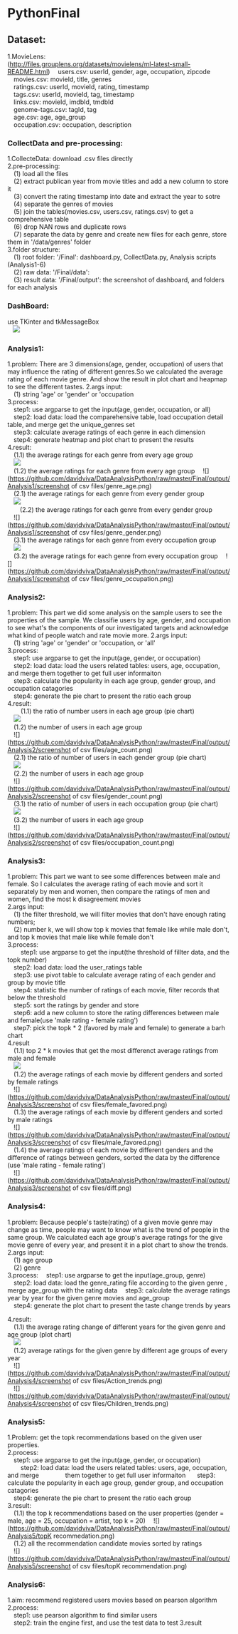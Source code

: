 # PythonFinal

## Dataset:  
  1.MovieLens:  
  (http://files.grouplens.org/datasets/movielens/ml-latest-small-README.html)
  &emsp;users.csv: userId, gender, age, occupation, zipcode  
  &emsp;movies.csv: movieId, title, genres  
  &emsp;ratings.csv: userId, movieId, rating, timestamp  
  &emsp;tags.csv: userId, movieId, tag, timestamp  
  &emsp;links.csv: movieId, imdbId, tmdbId  
  &emsp;genome-tags.csv: tagId, tag  
  &emsp;age.csv: age, age_group  
  &emsp;occupation.csv: occupation, description  
  
### CollectData and pre-processing:    
  1.CollecteData: download .csv files directly  
  2.pre-processing:  
  &emsp;(1) load all the files    
  &emsp;(2) extract publican year from movie titles and add a new column to store it  
  &emsp;(3) convert the rating timestamp into date and extract the year to sotre  
  &emsp;(4) separate the genres of movies  
  &emsp;(5) join the tables(movies.csv, users.csv, ratings.csv) to get a comprehensive table  
  &emsp;(6) drop NAN rows and duplicate rows   
  &emsp;(7) separate the data by genre and create new files for each genre, store them in '/data/genres' folder    
  3.folder structure:  
  &emsp;(1) root folder: '/Final': dashboard.py, CollectData.py, Analysis scripts (Analysis1-6)    
  &emsp;(2) raw data: '/Final/data':   
  &emsp;(3) result data: '/Final/output': the screenshot of dashboard, and folders for each analysis  
  
### DashBoard:  
  use TKinter and tkMessageBox  
    ![](https://github.com/davidviva/DataAnalysisPython/raw/master/Final/output/dashboard.png)  
    
### Analysis1:  
  1.problem: There are 3 dimensions(age, gender, occupation) of users that may influence the rating of different genres.So we calculated the average rating of each movie genre. And show the result in plot chart and heapmap to see the different tastes. 
  2.args input:  
      &emsp;(1) string 'age' or 'gender' or 'occupation    
  3.process:  
      &emsp;step1: use argparse to get the input(age, gender, occupation, or all)  
      &emsp;step2: load data: load the comparehensive table, load occupation detail table, and merge
               get the unique_genres set  
      &emsp;step3: calculate average ratings of each genre in each dimension  
      &emsp;step4: generate heatmap and plot chart to present the results  
  4.result:   
      &emsp;(1.1) the average ratings for each genre from every age group  
      &emsp;![](https://github.com/davidviva/DataAnalysisPython/raw/master/Final/output/Analysis1/genre_age_fig.png)       
      &emsp;(1.2) the average ratings for each genre from every age group 
      &emsp;![](https://github.com/davidviva/DataAnalysisPython/raw/master/Final/output/Analysis1/screenshot of csv files/genre_age.png)  
      &emsp;(2.1) the average ratings for each genre from every gender group    
      &emsp;![](https://github.com/davidviva/DataAnalysisPython/raw/master/Final/output/Analysis1/genre_gender_fig.png)    
      &emsp;&emsp;(2.2) the average ratings for each genre from every gender group    
      &emsp;![](https://github.com/davidviva/DataAnalysisPython/raw/master/Final/output/Analysis1/screenshot of csv files/genre_gender.png)  
      &emsp;(3.1) the average ratings for each genre from every occupation group   
      &emsp;![](https://github.com/davidviva/DataAnalysisPython/raw/master/Final/output/Analysis1/genre_occupation_fig.png)  
      &emsp;(3.2) the average ratings for each genre from every occupation group 
      &emsp;![](https://github.com/davidviva/DataAnalysisPython/raw/master/Final/output/Analysis1/screenshot of csv files/genre_occupation.png)
        
### Analysis2:  
  1.problem: This part we did some analysis on the sample users to see the properties of the sample. We classifie users by age, gender, and occupation to see what's the components of our investigated targets and acknowledge what kind of people watch and rate movie more.
  2.args input:   
      &emsp;(1) string 'age' or 'gender' or 'occupation, or 'all'  
  3.process:  
      &emsp;step1: use argparse to get the input(age, gender, or occupation)   
      &emsp;step2: load data: load the users related tables: users, age, occupation, and merge
               them together to get full user informaiton  
      &emsp;step3: calculate the popularity in each age group, gender group, and occupation catagories   
      &emsp;step4: generate the pie chart to present the ratio each group  
  4.result:  
      &emsp;(1.1) the ratio of number users in each age group (pie chart)  
      &emsp;![](https://github.com/davidviva/DataAnalysisPython/raw/master/Final/output/Analysis2/figure_age.png)       
      &emsp;(1.2) the number of users in each age group  
      &emsp;![](https://github.com/davidviva/DataAnalysisPython/raw/master/Final/output/Analysis2/screenshot of csv files/age_count.png)  
      &emsp;(2.1) the ratio of number of users in each gender group (pie chart)  
      &emsp;![](https://github.com/davidviva/DataAnalysisPython/raw/master/Final/output/Analysis2/figure_gender.png)       
      &emsp;(2.2) the number of users in each age group  
      &emsp;![](https://github.com/davidviva/DataAnalysisPython/raw/master/Final/output/Analysis2/screenshot of csv files/gender_count.png)  
      &emsp;(3.1) the ratio of number of users in each occupation group (pie chart)  
      &emsp;![](https://github.com/davidviva/DataAnalysisPython/raw/master/Final/output/Analysis2/figure_occupation.png)       
      &emsp;(3.2) the number of users in each age group  
      &emsp;![](https://github.com/davidviva/DataAnalysisPython/raw/master/Final/output/Analysis2/screenshot of csv files/occupation_count.png)  
      
### Analysis3:  
  1.problem: This part we want to see some differences between male and female. So I calculates the average rating of each movie and sort it separately by men and women, then compare the ratings of men and women, find the most k disagreement movies  
  2.args input:  
      &emsp;(1) the filter threshold, we will filter movies that don't have enough rating numbers;  
      &emsp;(2) number k, we will show top k movies that female like while male don't, and top k movies that male like while female don't  
  3.process:  
      &emsp;step1: use argparse to get the input(the threshold of fillter data, and the topk number)  
      &emsp;step2: load data: load the user_ratings table  
      &emsp;step3: use pivot table to calculate average rating of each gender and group by movie title   
      &emsp;step4: statistic the number of ratings of each movie, filter records that below the threshold   
      &emsp;step5: sort the ratings by gender and store   
      &emsp;step6: add a new column to store the rating differences between male and female(use 'male rating - female rating')   
      &emsp;step7: pick the topk * 2 (favored by male and female) to generate a barh chart  
  4.result  
      &emsp;(1.1) top 2 * k movies that get the most differenct average ratings from male and female  
      &emsp;![](https://github.com/davidviva/DataAnalysisPython/raw/master/Final/output/Analysis3/figure_3.png)         
      &emsp;(1.2) the average ratings of each movie by different genders and sorted by female ratings  
      &emsp;![](https://github.com/davidviva/DataAnalysisPython/raw/master/Final/output/Analysis3/screenshot of csv files/female_favored.png)  
      &emsp;(1.3) the average ratings of each movie by different genders and sorted by male ratings   
      &emsp;![](https://github.com/davidviva/DataAnalysisPython/raw/master/Final/output/Analysis3/screenshot of csv files/male_favored.png)  
      &emsp;(1.4) the average ratings of each movie by different genders and the difference of ratings between genders, sorted the data by the difference (use 'male rating - female rating')   
      &emsp;![](https://github.com/davidviva/DataAnalysisPython/raw/master/Final/output/Analysis3/screenshot of csv files/diff.png)  
      
### Analysis4:  
  1.problem: Because people's taste(rating) of a given movie genre may change as time, people may want to know what is the trend of people in the same group. We calculated each age group's average ratings for the give movie genre of every year, and present it in a plot chart to show the trends.  
  2.args input:  
      &emsp;(1) age group  
      &emsp;(2) genre  
  3.process: 
      &emsp;step1: use argparse to get the input(age_group, genre)  
      &emsp;step2: load data: load the genre_rating file according to the given genre , merge age_group with the rating data
      &emsp;step3: calculate the average ratings year by year for the given genre movies and age_group   
      &emsp;step4: generate the plot chart to present the taste change trends by years
     
  4.result:  
      &emsp;(1.1) the average rating change of different years for the given genre and age group (plot chart)  
      &emsp;![](https://github.com/davidviva/DataAnalysisPython/raw/master/Final/output/Analysis4/Action35-44.png)       
      &emsp;(1.2) average ratings for the given genre by different age groups of every year  
      &emsp;![](https://github.com/davidviva/DataAnalysisPython/raw/master/Final/output/Analysis4/screenshot of csv files/Action_trends.png)  
      &emsp;![](https://github.com/davidviva/DataAnalysisPython/raw/master/Final/output/Analysis4/screenshot of csv files/Children_trends.png)  
  
### Analysis5:  
  1.Problem: get the topk recommendations based on the given user properties.  
  2.process:  
      &emsp;step1: use argparse to get the input(age, gender, or occupation)  
      &emsp;step2: load data: load the users related tables: users, age, occupation, and merge
               them together to get full user informaiton  
      &emsp;step3: calculate the popularity in each age group, gender group, and occupation catagories   
      &emsp;step4: generate the pie chart to present the ratio each group  
  3.result:  
      &emsp;(1.1) the top k recommendations based on the user properties (gender = male, age = 25, occupation = artist, top k = 20)
      &emsp;![](https://github.com/davidviva/DataAnalysisPython/raw/master/Final/output/Analysis5/topK recommedation.png)       
      &emsp;(1.2) all the recommendation candidate movies sorted by ratings  
      &emsp;![](https://github.com/davidviva/DataAnalysisPython/raw/master/Final/output/Analysis5/screenshot of csv files/topK recommendation.png)  
      
### Analysis6:  
  1.aim: recommend registered users movies based on pearson algorithm  
  2.process:  
      &emsp;step1: use pearson algorithm to find similar users  
      &emsp;step2: train the engine first, and use the test data to test
  3.result

    
